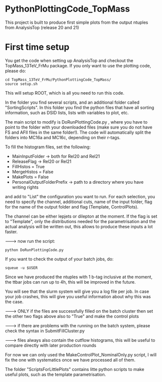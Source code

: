 # PythonPlottingCode_TopMass

This project is built to produce first simple plots from the output ntuples from AnalysisTop (release 20 and 21)

# First time setup

You get the code when setting up AnalysisTop and checkout the TopMass_13TeV_FrMu package. 
If you only want to use the plotting code, please do:


```
cd TopMass_13TeV_FrMu/PythonPlottingCode_TopMass/
source setup.sh
```

This will setup ROOT, which is all you need to run this code. 

In the folder you find several scripts, and an additional folder called "SortingScripts".
In this folder you find the python files that have all sorting information, such as DSID lists,
lists with variables to plot, etc. 

The main script to modify is DoRunPlottingCode.py , 
where you have to point to the folder with your downloaded files (make sure you do not have FS and AFII files in the same folder!).
The code will automatically split the folders into MC16a and MC16c, depending on their r-tags. 

To fill the histogram files, set the following:
* MainInputFolder -> both for Rel20 and Rel21
* ReleaseFlag -> Rel20 or Rel21
* FillHistos   = True
* MergeHistos  = False
* MakePlots    = False
* PersonalOutputFolderPrefix -> path to a directory where you have writing rights

and add to "List" the configuration you want to run. For each selection, you need to specify the channel, additional cuts, name of the input folder, flag for the name of the output folder and flag (Template, ControlPlots).  
                                                                   
The channel can be either lepjets or dilepton at the moment. If the flag is set to "Template", only the distributions needed for the parametrisation and the actual analysis will be written out, this allows to produce these inputs a lot faster.

---> now run the script:

```
python DoRunPlottingCode.py
```

If you want to check the output of your batch jobs, do:

```
squeue -u $USER
```

Since we have produced the ntuples with 1 b-tag inclusive at the moment, the ttbar jobs can run up to 4h, this will be improved in the future.


You will see that the slurm system will give you a log file per job. In case your job crashes, this will give you useful information 
about why this was the case. 


---> ONLY if the files are successfully filled on the batch cluster then set the other two flags above also to "True" and make the control plots

---> if there are problems with the running on the batch system, please check the syntax in SubmitFillCluster.py

---> files always also contain the cutflow histograms, this will be useful to compare directly with later production rounds

For now we can only used the MakeControlPlot_NominalOnly.py script, I will fix the one with systematics once we have processed all of them.

The folder "ScriptsForLittlePlots" contains litte python scripts to make useful plots, such as the template parametrisation.
